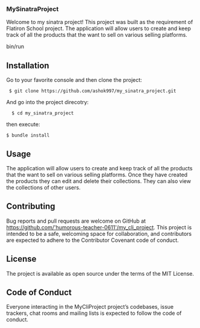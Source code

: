 
### MySinatraProject
Welcome to my sinatra project! This project was built as the requirement of Flatiron School project. The application will allow users to create 
and keep track of all the products that the want to sell on various selling platforms.

  bin/run
## Installation
Go to your favorite console and then clone the project:
```
 $ git clone https://github.com/ashok997/my_sinatra_project.git
```
And go into the project direcotry:
```
  $ cd my_sinatra_project
```
then execute:
```
$ bundle install
```
## Usage
The application will allow users to create and keep track of all the products that the want to sell on various selling platforms. Once they have
created the products they can edit and delete their collections. They can also view the collections of other users.

## Contributing
Bug reports and pull requests are welcome on GitHub at https://github.com/'humorous-teacher-0611'/my_cli_project. This project is intended to be a safe, welcoming space for collaboration, and contributors are expected to adhere to the Contributor Covenant code of conduct.

## License
The project is available as open source under the terms of the MIT License.

## Code of Conduct
Everyone interacting in the MyCliProject project’s codebases, issue trackers, chat rooms and mailing lists is expected to follow the code of conduct.

